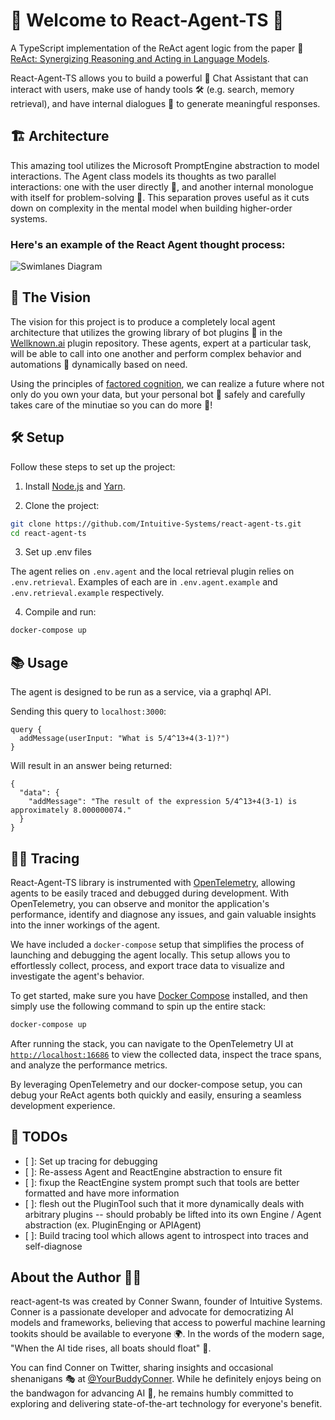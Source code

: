 # 🚀 Welcome to React-Agent-TS 🤖

A TypeScript implementation of the ReAct agent logic from the paper 📄 [ReAct: Synergizing Reasoning and Acting in Language Models](https://arxiv.org/abs/2210.03629).

React-Agent-TS allows you to build a powerful 💪 Chat Assistant that can interact with users, make use of handy tools 🛠️ (e.g. search, memory retrieval), and have internal dialogues 🧠 to generate meaningful responses.

## 🏗️ Architecture

This amazing tool utilizes the Microsoft PromptEngine abstraction to model interactions. The Agent class models its thoughts as two parallel interactions: one with the user directly 👥, and another internal monologue with itself for problem-solving 🧩. This separation proves useful as it cuts down on complexity in the mental model when building higher-order systems.

### Here's an example of the React Agent thought process: 

![Swimlanes Diagram](https://static.swimlanes.io/2c45225fcfec45210b2398d3ec8c0fad.png)

## 🔮 The Vision

The vision for this project is to produce a completely local agent architecture that utilizes the growing library of bot plugins 🤖 in the [Wellknown.ai](https://www.wellknown.ai/) plugin repository. These agents, expert at a particular task, will be able to call into one another and perform complex behavior and automations 🔄 dynamically based on need.

Using the principles of [factored cognition](https://primer.ought.org/), we can realize a future where not only do you own your data, but your personal bot 🤖 safely and carefully takes care of the minutiae so you can do more 🌟!

## 🛠️ Setup

Follow these steps to set up the project:

1. Install [Node.js](https://nodejs.org/) and [Yarn](https://yarnpkg.com/).

2. Clone the project:

```sh
git clone https://github.com/Intuitive-Systems/react-agent-ts.git
cd react-agent-ts
```

3. Set up .env files

The agent relies on `.env.agent` and the local retrieval plugin relies on `.env.retrieval`. 
Examples of each are in `.env.agent.example` and `.env.retrieval.example` respectively.  

4. Compile and run:

```sh
docker-compose up
```

## 📚 Usage

The agent is designed to be run as a service, via a graphql API. 

Sending this query to `localhost:3000`:

```
query {
  addMessage(userInput: "What is 5/4^13+4(3-1)?")
}
```

Will result in an answer being returned: 
```
{
  "data": {
    "addMessage": "The result of the expression 5/4^13+4(3-1) is approximately 8.000000074."
  }
}
```

## 🕵️‍♂️ Tracing

React-Agent-TS library is instrumented with [OpenTelemetry](https://opentelemetry.io/), allowing agents to be easily traced and debugged during development. With OpenTelemetry, you can observe and monitor the application's performance, identify and diagnose any issues, and gain valuable insights into the inner workings of the agent.

We have included a `docker-compose` setup that simplifies the process of launching and debugging the agent locally. This setup allows you to effortlessly collect, process, and export trace data to visualize and investigate the agent's behavior.

To get started, make sure you have [Docker Compose](https://docs.docker.com/compose/install/) installed, and then simply use the following command to spin up the entire stack:

```sh
docker-compose up
```

After running the stack, you can navigate to the OpenTelemetry UI at [`http://localhost:16686`](http://localhost:16686) to view the collected data, inspect the trace spans, and analyze the performance metrics.

By leveraging OpenTelemetry and our docker-compose setup, you can debug your ReAct agents both quickly and easily, ensuring a seamless development experience.

## 📝 TODOs
- [ ]: Set up tracing for debugging
- [ ]: Re-assess Agent and ReactEngine abstraction to ensure fit
- [ ]: fixup the ReactEngine system prompt such that tools are better formatted and have more information 
- [ ]: flesh out the PluginTool such that it more dynamically deals with arbitrary plugins -- should probably be lifted into its own Engine / Agent abstraction (ex. PluginEnging or APIAgent)
- [ ]: Build tracing tool which allows agent to introspect into traces and self-diagnose

## About the Author 🧑‍💻

react-agent-ts was created by Conner Swann, founder of Intuitive Systems. Conner is a passionate developer and advocate for democratizing AI models and frameworks, believing that access to powerful machine learning tookits should be available to everyone 🌍. In the words of the modern sage, "When the AI tide rises, all boats should float" 🚣.

You can find Conner on Twitter, sharing insights and occasional shenanigans 🎭 at [@YourBuddyConner](https://twitter.com/YourBuddyConner). While he definitely enjoys being on the bandwagon for advancing AI 🤖, he remains humbly committed to exploring and delivering state-of-the-art technology for everyone's benefit.